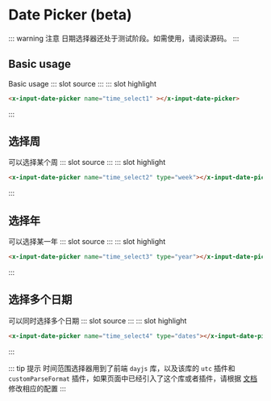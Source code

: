 # Date Picker (beta)

::: warning 注意
日期选择器还处于测试阶段。如需使用，请阅读源码。
:::

## Basic usage

<demo-block>
Basic usage
::: slot source
<el-date-picker v-model="date_picker1">
</el-date-picker>
:::
::: slot highlight

``` html
<x-input-date-picker name="time_select1" ></x-input-date-picker>
```
:::
</demo-block>

## 选择周

<demo-block>
可以选择某个周
::: slot source
<el-date-picker v-model="date_picker2" type="week">
</el-date-picker>
:::
::: slot highlight

``` html
<x-input-date-picker name="time_select2" type="week"></x-input-date-picker>
```
:::
</demo-block>

## 选择年

<demo-block>
可以选择某一年
::: slot source
<el-date-picker v-model="date_picker3" type="year">
</el-date-picker>
:::
::: slot highlight

``` html
<x-input-date-picker name="time_select3" type="year"></x-input-date-picker>
```
:::
</demo-block>

## 选择多个日期

<demo-block>
可以同时选择多个日期
::: slot source
<el-date-picker v-model="date_picker4" type="dates">
</el-date-picker>
:::
::: slot highlight

``` html
<x-input-date-picker name="time_select4" type="dates"></x-input-date-picker>
```
:::
</demo-block>

::: tip 提示
时间范围选择器用到了前端 `dayjs` 库，以及该库的 `utc` 插件和 `customParseFormat` 插件，如果页面中已经引入了这个库或者插件，请根据 [文档](/en/guide/getting-started.html#自定义配置) 修改相应的配置
:::

<script>
export default {
    data(){
        return {
            date_picker1:'',
            date_picker2:'',
            date_picker3:'',
            date_picker4:'',
        };
    }
};
</script>

<style lang="scss">
.el-picker-panel__body {
    table {
        display: table;
        border-collapse: separate;
        tbody{
            margin:0;
        }
        tr{
            border-top:0;
            background-color:transparent;
        }
        th,td{
            border:0;
        }
    }
}
</style>